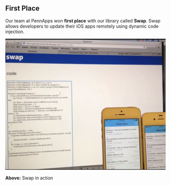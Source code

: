 ## First Place

Our team at PennApps won **first place** with our library called **Swap**. Swap allows developers to update their iOS apps remotely using dynamic code injection.

![Swap in action](Swap.png)

**Above:** Swap in action
